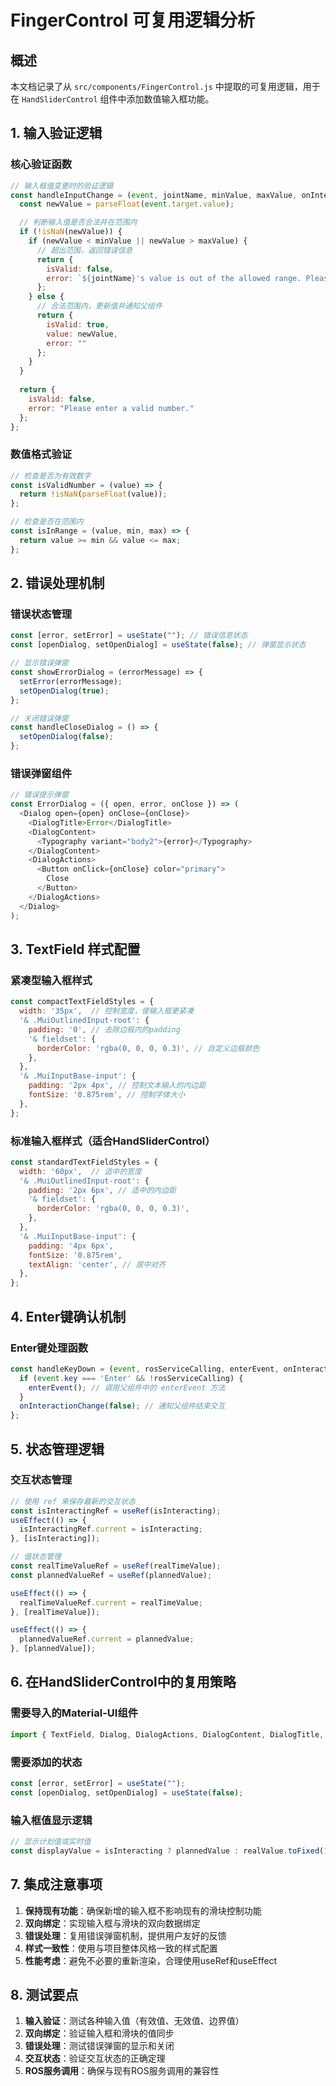 # FingerControl 可复用逻辑分析

## 概述
本文档记录了从 `src/components/FingerControl.js` 中提取的可复用逻辑，用于在 `HandSliderControl` 组件中添加数值输入框功能。

## 1. 输入验证逻辑

### 核心验证函数
```javascript
// 输入框值变更时的验证逻辑
const handleInputChange = (event, jointName, minValue, maxValue, onInteractionChange, onControlChange) => {
  const newValue = parseFloat(event.target.value);

  // 判断输入值是否合法并在范围内
  if (!isNaN(newValue)) {
    if (newValue < minValue || newValue > maxValue) {
      // 超出范围，返回错误信息
      return {
        isValid: false,
        error: `${jointName}'s value is out of the allowed range. Please enter a value between ${minValue} and ${maxValue}.`
      };
    } else {
      // 合法范围内，更新值并通知父组件
      return {
        isValid: true,
        value: newValue,
        error: ""
      };
    }
  }
  
  return {
    isValid: false,
    error: "Please enter a valid number."
  };
};
```

### 数值格式验证
```javascript
// 检查是否为有效数字
const isValidNumber = (value) => {
  return !isNaN(parseFloat(value));
};

// 检查是否在范围内
const isInRange = (value, min, max) => {
  return value >= min && value <= max;
};
```

## 2. 错误处理机制

### 错误状态管理
```javascript
const [error, setError] = useState(""); // 错误信息状态
const [openDialog, setOpenDialog] = useState(false); // 弹窗显示状态

// 显示错误弹窗
const showErrorDialog = (errorMessage) => {
  setError(errorMessage);
  setOpenDialog(true);
};

// 关闭错误弹窗
const handleCloseDialog = () => {
  setOpenDialog(false);
};
```

### 错误弹窗组件
```javascript
// 错误提示弹窗
const ErrorDialog = ({ open, error, onClose }) => (
  <Dialog open={open} onClose={onClose}>
    <DialogTitle>Error</DialogTitle>
    <DialogContent>
      <Typography variant="body2">{error}</Typography>
    </DialogContent>
    <DialogActions>
      <Button onClick={onClose} color="primary">
        Close
      </Button>
    </DialogActions>
  </Dialog>
);
```

## 3. TextField 样式配置

### 紧凑型输入框样式
```javascript
const compactTextFieldStyles = {
  width: '35px',  // 控制宽度，使输入框更紧凑
  '& .MuiOutlinedInput-root': {
    padding: '0', // 去除边框内的padding
    '& fieldset': {
      borderColor: 'rgba(0, 0, 0, 0.3)', // 自定义边框颜色
    },
  },
  '& .MuiInputBase-input': {
    padding: '2px 4px', // 控制文本输入的内边距
    fontSize: '0.875rem', // 控制字体大小
  },
};
```

### 标准输入框样式（适合HandSliderControl）
```javascript
const standardTextFieldStyles = {
  width: '60px',  // 适中的宽度
  '& .MuiOutlinedInput-root': {
    padding: '2px 6px', // 适中的内边距
    '& fieldset': {
      borderColor: 'rgba(0, 0, 0, 0.3)',
    },
  },
  '& .MuiInputBase-input': {
    padding: '4px 6px',
    fontSize: '0.875rem',
    textAlign: 'center', // 居中对齐
  },
};
```

## 4. Enter键确认机制

### Enter键处理函数
```javascript
const handleKeyDown = (event, rosServiceCalling, enterEvent, onInteractionChange) => {
  if (event.key === 'Enter' && !rosServiceCalling) {
    enterEvent(); // 调用父组件中的 enterEvent 方法
  }
  onInteractionChange(false); // 通知父组件结束交互
};
```

## 5. 状态管理逻辑

### 交互状态管理
```javascript
// 使用 ref 来保存最新的交互状态
const isInteractingRef = useRef(isInteracting);
useEffect(() => {
  isInteractingRef.current = isInteracting;
}, [isInteracting]);

// 值状态管理
const realTimeValueRef = useRef(realTimeValue);
const plannedValueRef = useRef(plannedValue);

useEffect(() => {
  realTimeValueRef.current = realTimeValue;
}, [realTimeValue]);

useEffect(() => {
  plannedValueRef.current = plannedValue;
}, [plannedValue]);
```

## 6. 在HandSliderControl中的复用策略

### 需要导入的Material-UI组件
```javascript
import { TextField, Dialog, DialogActions, DialogContent, DialogTitle, Button, Typography } from '@mui/material';
```

### 需要添加的状态
```javascript
const [error, setError] = useState("");
const [openDialog, setOpenDialog] = useState(false);
```

### 输入框值显示逻辑
```javascript
// 显示计划值或实时值
const displayValue = isInteracting ? plannedValue : realValue.toFixed(1);
```

## 7. 集成注意事项

1. **保持现有功能**：确保新增的输入框不影响现有的滑块控制功能
2. **双向绑定**：实现输入框与滑块的双向数据绑定
3. **错误处理**：复用错误弹窗机制，提供用户友好的反馈
4. **样式一致性**：使用与项目整体风格一致的样式配置
5. **性能考虑**：避免不必要的重新渲染，合理使用useRef和useEffect

## 8. 测试要点

1. **输入验证**：测试各种输入值（有效值、无效值、边界值）
2. **双向绑定**：验证输入框和滑块的值同步
3. **错误处理**：测试错误弹窗的显示和关闭
4. **交互状态**：验证交互状态的正确定理
5. **ROS服务调用**：确保与现有ROS服务调用的兼容性 